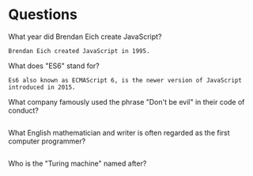 # Questions

What year did Brendan Eich create JavaScript?

```
Brendan Eich created JavaScript in 1995.
```

What does "ES6" stand for?

```
Es6 also known as ECMAScript 6, is the newer version of JavaScript introduced in 2015.
```

What company famously used the phrase "Don't be evil" in their code of conduct?

```

```

What English mathematician and writer is often regarded as the first computer programmer?

```

```

Who is the "Turing machine" named after?

```

```
